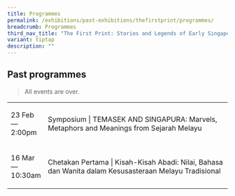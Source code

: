 ```yaml
---
title: Programmes
permalink: /exhibitions/past-exhibitions/thefirstprint/programmes/
breadcrumb: Programmes
third_nav_title: "The First Print: Stories and Legends of Early Singapore"
variant: tiptap
description: ""
---
```

<h2>Past programmes</h2>
<blockquote>
<p>All events are over.</p>
</blockquote>
<table style="minWidth: 50px">
<colgroup>
<col>
<col>
</colgroup>
<tbody>
<tr>
<td rowspan="1" colspan="1">
<p>23 Feb
<br>—
<br>2:00pm</p>
</td>
<td rowspan="1" colspan="1">
<p>Symposium | TEMASEK AND SINGAPURA: Marvels, Metaphors and Meanings from
Sejarah Melayu</p>
<p></p>
</td>
</tr>
<tr>
<td rowspan="1" colspan="1">
<p>16 Mar
<br>—
<br>10:30am</p>
</td>
<td rowspan="1" colspan="1">
<p>Chetakan Pertama | Kisah-Kisah Abadi: Nilai, Bahasa dan Wanita dalam Kesusasteraan
Melayu Tradisional</p>
<p></p>
</td>
</tr>
</tbody>
</table>
<p></p>